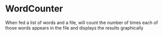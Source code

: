 # WordCounter
When fed a list of words and a file, will count the number of times each of those words appears in the file and displays the results graphically
